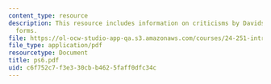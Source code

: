 ```yaml
---
content_type: resource
description: This resource includes information on criticisms by Davidson, and logical
  forms.
file: https://ol-ocw-studio-app-qa.s3.amazonaws.com/courses/24-251-introduction-to-philosophy-of-language-spring-2006/c6f752c7f3e330cbb4625faff0dfc34c_ps6.pdf
file_type: application/pdf
resourcetype: Document
title: ps6.pdf
uid: c6f752c7-f3e3-30cb-b462-5faff0dfc34c
---
```

